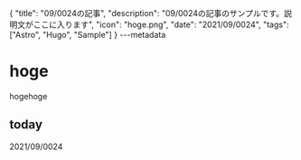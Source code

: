 {
  "title": "09/0024の記事",
  "description": "09/0024の記事のサンプルです。説明文がここに入ります",
  "icon": "hoge.png",
  "date": "2021/09/0024",
  "tags": ["Astro", "Hugo", "Sample"]
}
---metadata

# hoge
hogehoge

## today
2021/09/0024